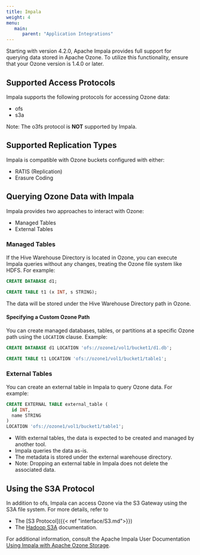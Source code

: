 ```yaml
---
title: Impala
weight: 4
menu:
   main:
      parent: "Application Integrations"
---
```

<!---
  Licensed to the Apache Software Foundation (ASF) under one or more
  contributor license agreements.  See the NOTICE file distributed with
  this work for additional information regarding copyright ownership.
  The ASF licenses this file to You under the Apache License, Version 2.0
  (the "License"); you may not use this file except in compliance with
  the License.  You may obtain a copy of the License at

      http://www.apache.org/licenses/LICENSE-2.0

  Unless required by applicable law or agreed to in writing, software
  distributed under the License is distributed on an "AS IS" BASIS,
  WITHOUT WARRANTIES OR CONDITIONS OF ANY KIND, either express or implied.
  See the License for the specific language governing permissions and
  limitations under the License.
-->

Starting with version 4.2.0, Apache Impala provides full support for querying data stored in Apache Ozone. To utilize this functionality, ensure that your Ozone version is 1.4.0 or later.

## Supported Access Protocols

Impala supports the following protocols for accessing Ozone data:

* ofs
* s3a

Note: The o3fs protocol is **NOT** supported by Impala.

## Supported Replication Types

Impala is compatible with Ozone buckets configured with either:

* RATIS (Replication)
* Erasure Coding

## Querying Ozone Data with Impala

Impala provides two approaches to interact with Ozone:

* Managed Tables
* External Tables

### Managed Tables

If the Hive Warehouse Directory is located in Ozone, you can execute Impala queries without any changes, treating the Ozone file system like HDFS. For example:

```sql
CREATE DATABASE d1;
```

```sql
CREATE TABLE t1 (x INT, s STRING);
```

The data will be stored under the Hive Warehouse Directory path in Ozone.

#### Specifying a Custom Ozone Path

You can create managed databases, tables, or partitions at a specific Ozone path using the `LOCATION` clause. Example:

```sql
CREATE DATABASE d1 LOCATION 'ofs://ozone1/vol1/bucket1/d1.db';
```

```sql
CREATE TABLE t1 LOCATION 'ofs://ozone1/vol1/bucket1/table1';
```

### External Tables

You can create an external table in Impala to query Ozone data. For example:

```sql
CREATE EXTERNAL TABLE external_table (
  id INT,
  name STRING
)
LOCATION 'ofs://ozone1/vol1/bucket1/table1';
```

* With external tables, the data is expected to be created and managed by another tool.
* Impala queries the data as-is.
* The metadata is stored under the external warehouse directory.
* Note: Dropping an external table in Impala does not delete the associated data.


## Using the S3A Protocol

In addition to ofs, Impala can access Ozone via the S3 Gateway using the S3A file system. For more details, refer to 
* The [S3 Protocol]({{< ref "interface/S3.md">}})
* The [Hadoop S3A](https://hadoop.apache.org/docs/current/hadoop-aws/tools/hadoop-aws/index.html) documentation.

For additional information, consult the Apache Impala User Documentation
[Using Impala with Apache Ozone Storage](https://impala.apache.org/docs/build/html/topics/impala_ozone.html).
